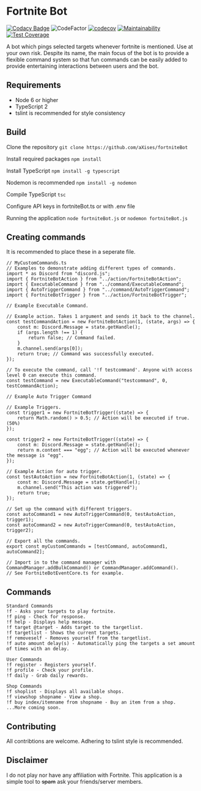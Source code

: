 # Fortnite Bot

[![Codacy Badge](https://api.codacy.com/project/badge/Grade/e12d96ca6dfd4a80a4063eb97cd24837)](https://app.codacy.com/app/aXises/fortniteBot?utm_source=github.com&utm_medium=referral&utm_content=aXises/fortniteBot&utm_campaign=badger)
![CodeFactor](https://www.codefactor.io/repository/github/axises/fortnitebot/badge) [![codecov](https://codecov.io/gh/aXises/fortniteBot/branch/master/graph/badge.svg)](https://codecov.io/gh/aXises/fortniteBot)
[![Maintainability](https://api.codeclimate.com/v1/badges/51cbd263ff1f0afff332/maintainability)](https://codeclimate.com/github/aXises/fortniteBot/maintainability)
[![Test Coverage](https://api.codeclimate.com/v1/badges/51cbd263ff1f0afff332/test_coverage)](https://codeclimate.com/github/aXises/fortniteBot/test_coverage)

A bot which pings selected targets whenever fortnite is mentioned. Use at your own risk. Despite its name, the main focus of the bot is to provide a flexible command system so that fun commands can be easily added to provide entertaining interactions between users and the bot.

## Requirements
- Node 6 or higher
- TypeScript 2
- tslint is recommended for style consistency

## Build
Clone the repository `git clone https://github.com/aXises/fortniteBot`

Install required packages `npm install`

Install TypeScript `npm install -g typescript`

Nodemon is recommended `npm install -g nodemon`

Compile TypeScript `tsc`

Configure API keys in fortniteBot.ts or with .env file

Running the application `node fortniteBot.js` or `nodemon fortniteBot.js`

## Creating commands
It is recommended to place these in a seperate file.
```
// MyCustomCommands.ts
// Examples to demonstrate adding different types of commands.
import * as Discord from "discord.js";
import { FortniteBotAction } from "../action/FortniteBotAction";
import { ExecutableCommand } from "../command/ExecutableCommand";
import { AutoTriggerCommand } from "../command/AutoTriggerCommand";
import { FortniteBotTrigger } from "../action/FortniteBotTrigger";

// Example Executable Command.

// Example action. Takes 1 argument and sends it back to the channel.
const testCommandAction = new FortniteBotAction(1, (state, args) => {
    const m: Discord.Message = state.getHandle();
    if (args.length !== 1) {
        return false; // Command failed.
    }
    m.channel.send(args[0]);
    return true; // Command was successfully executed.
});

// To execute the command, call '!f testcommand'. Anyone with access level 0 can execute this command.
const testCommand = new ExecutableCommand("testcommand", 0, testCommandAction);

// Example Auto Trigger Command

// Example Triggers.
const trigger1 = new FortniteBotTrigger((state) => {
    return Math.random() > 0.5; // Action will be executed if true. (50%)
});

const trigger2 = new FortniteBotTrigger((state) => {
    const m: Discord.Message = state.getHandle();
    return m.content === "egg"; // Action will be executed whenever the message is "egg".
});

// Example Action for auto trigger.
const testAutoAction = new FortniteBotAction(1, (state) => {
    const m: Discord.Message = state.getHandle();
    m.channel.send("This action was triggered");
    return true;
});

// Set up the command with different triggers.
const autoCommand1 = new AutoTriggerCommand(0, testAutoAction, trigger1);
const autoCommand2 = new AutoTriggerCommand(0, testAutoAction, trigger2);

// Export all the commands.
export const myCustomCommands = [testCommand, autoCommand1, autoCommand2];

// Import in to the command manager with CommandManager.addBulkCommand() or CommandManager.addCommand().
// See FortniteBotEventCore.ts for example.
```


## Commands
```
Standard Commands
!f - Asks your targets to play fortnite.
!f ping - Check for response.
!f help - Displays help message.
!f target @target - Adds target to the targetlist.
!f targetlist - Shows the current targets.
!f removeself - Removes yourself from the targetlist.
!f auto amount delay(s) - Automatically ping the targets a set amount of times with an delay.

User Commands
!f register - Registers yourself.
!f profile - Check your profile.
!f daily - Grab daily rewards.

Shop Commands
!f shoplist - Displays all available shops.
!f viewshop shopname - View a shop.
!f buy index/itemname from shopname - Buy an item from a shop.
...More coming soon.
```

## Contributing
All contribtions are welcome. Adhering to tslint style is recommended.

## Disclaimer
I do not play nor have any affiliation with Fortnite. This application is a simple tool to ~~spam~~ ask your friends/server members.
